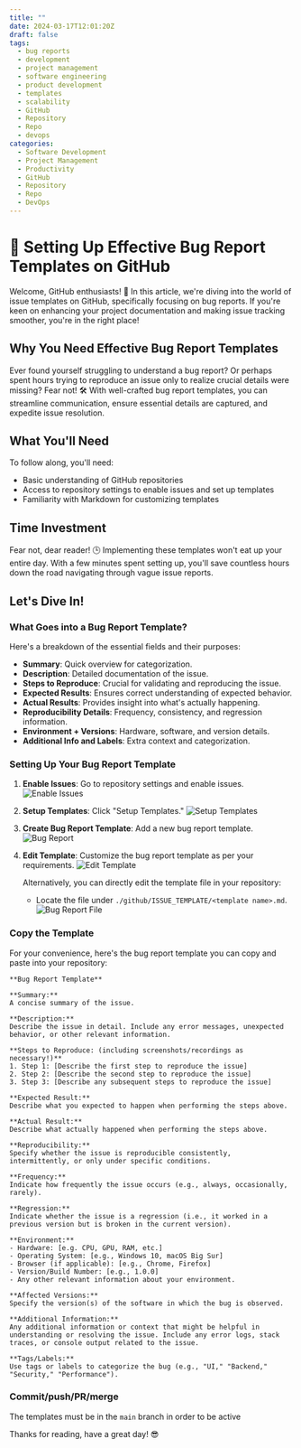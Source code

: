 ```yaml
---
title: ""
date: 2024-03-17T12:01:20Z
draft: false
tags:
  - bug reports
  - development
  - project management
  - software engineering
  - product development
  - templates
  - scalability
  - GitHub
  - Repository
  - Repo
  - devops
categories:
  - Software Development
  - Project Management
  - Productivity
  - GitHub
  - Repository
  - Repo
  - DevOps
---
```

<!-- 
write a professional article on the following content. Use emojis. Make a short and snappy title for the article, but keep it specific to the content. Always welcome the user first of all. Then tell them what the article is about and why it is helpful to them. Tell them what they'll need in terms of tools and understanding. Tell them how much time they'll follow along. At the end, thank them for reading the article and write a short, snappy summary which encourages them to stay tuned for more great articles. Do not discard any content. Do not reduce any content. Put the output in markdown format. After writing the article, wrap it in a code block.


explain how In any github repo, I like to setup several issue templates to aid documentation of development and issues related to the project. In this post, we're going to go over my tried-and-tested templates and explain the purpose of each field. I encourage you to use these in your own repos. As an aside, I use these for all repos I produce, even when I am the sole dev. It means that all the history of PRs, issues, etc is properly documented, so future me has far less of a headache. Likewise, if any other contributors join the project they have good resources to work from rather than my undocumented PRs and issues!

Here's the breakdown of what I include in a bug report and why:
- summary
    - a quick overview of the issue - helpful for categorisation / getting the right person on the job
    - description
        - document the issue
    - steps to reproduce 
        - arguably the most important part of a bug report
        - getting the issue reproduced on someone else's computer validates the issue you're experiencing
        - devs have to reproduce the issue first in order to fix it!
        - including screenshots/recordings is incredibly helpful to see exactly what the person is doing to achieve these results
    - expected results
        - good for checking the person has correct understanding of what their code does vs what they think it does
    - actual results
        - what's actually happening, helpful if not reproducible
    - details on the reproducibility, e.g. frequency, consistency and regression.
        - these are often left out when someone is reporting a bug. It's crucial to know how the bug is being experienced in order to solve it. It's especially helpful to know if the problem has occured _since_ a specific version when everything was working before, which makes tracking down the problem much easier.
    - environment + versions
        - getting hardware and software details can exhibit some interesting setups which indicate incompatibilities from the targeted hardware / software. This can often uncovered why an issue is occuring without reproducing it. It can also highlight operating system or hardware specific issues which are difficult to build universal coverage for when testing.
        - this is of course needed for reproducibility
    - additional info and labels
        - allows the reporter to give extra context and provide some keywords, which can be used to automatically categorise issues
- you can add the bug report template to your github repo by going to settings, enabling issues and setting up a bug report template
    - ![enable issues](image.png)
    - Click "setup templates"
- Setup a new bug report template
    - ![bug report](image-1.png)
- Edit the new bug report template
    - ![edit and preview](image-2.png)
    - ![editing](image-3.png)
- Alternatively, edit the file directly in the repo
    - it's under `./github/ISSUE_TEMPLATE/<template name>.md`
    - ![bug report file](image-4.png)
- explain how I like to edit the file directly rather than use the github settings preview and edit tool.
- explain how they can copy and paste my bug report template from below into their repo

```
**Bug Report Template**

**Summary:**
A concise summary of the issue.

**Description:**
Describe the issue in detail. Include any error messages, unexpected behavior, or other relevant information. 

**Steps to Reproduce: (including screenshots/recordings as necessary!)**
1. Step 1: [Describe the first step to reproduce the issue]
2. Step 2: [Describe the second step to reproduce the issue]
3. Step 3: [Describe any subsequent steps to reproduce the issue]

**Expected Result:**
Describe what you expected to happen when performing the steps above.

**Actual Result:**
Describe what actually happened when performing the steps above.

**Reproducibility:**
Specify whether the issue is reproducible consistently, intermittently, or only under specific conditions.

**Frequency:**
Indicate how frequently the issue occurs (e.g., always, occasionally, rarely).

**Regression:**
Indicate whether the issue is a regression (i.e., it worked in a previous version but is broken in the current version).

**Environment:**
- Hardware: [e.g. CPU, GPU, RAM, etc.]
- Operating System: [e.g., Windows 10, macOS Big Sur]
- Browser (if applicable): [e.g., Chrome, Firefox]
- Version/Build Number: [e.g., 1.0.0]
- Any other relevant information about your environment.

**Affected Versions:**
Specify the version(s) of the software in which the bug is observed.

**Additional Information:**
Any additional information or context that might be helpful in understanding or resolving the issue. Include any error logs, stack traces, or console output related to the issue.

**Tags/Labels:**
Use tags or labels to categorize the bug (e.g., "UI," "Backend," "Security," "Performance").

```
- Commit/push/merge
    - The templates must be in the `main` branch in order to be active
    
     -->



# 🐛 Setting Up Effective Bug Report Templates on GitHub

Welcome, GitHub enthusiasts! 🎉 In this article, we're diving into the world of issue templates on GitHub, specifically focusing on bug reports. If you're keen on enhancing your project documentation and making issue tracking smoother, you're in the right place!

## Why You Need Effective Bug Report Templates

Ever found yourself struggling to understand a bug report? Or perhaps spent hours trying to reproduce an issue only to realize crucial details were missing? Fear not! 🛠️ With well-crafted bug report templates, you can streamline communication, ensure essential details are captured, and expedite issue resolution.

## What You'll Need

To follow along, you'll need:
- Basic understanding of GitHub repositories
- Access to repository settings to enable issues and set up templates
- Familiarity with Markdown for customizing templates

## Time Investment

Fear not, dear reader! 🕒 Implementing these templates won't eat up your entire day. With a few minutes spent setting up, you'll save countless hours down the road navigating through vague issue reports.

## Let's Dive In!

### What Goes into a Bug Report Template?

Here's a breakdown of the essential fields and their purposes:

- **Summary**: Quick overview for categorization.
- **Description**: Detailed documentation of the issue.
- **Steps to Reproduce**: Crucial for validating and reproducing the issue.
- **Expected Results**: Ensures correct understanding of expected behavior.
- **Actual Results**: Provides insight into what's actually happening.
- **Reproducibility Details**: Frequency, consistency, and regression information.
- **Environment + Versions**: Hardware, software, and version details.
- **Additional Info and Labels**: Extra context and categorization.

### Setting Up Your Bug Report Template

1. **Enable Issues**: Go to repository settings and enable issues.
   ![Enable Issues](image.png)
   
1. **Setup Templates**: Click "Setup Templates."
   ![Setup Templates](image-1.png)
   
1. **Create Bug Report Template**: Add a new bug report template.
   ![Bug Report](image-2.png)
   
1. **Edit Template**: Customize the bug report template as per your requirements.
   ![Edit Template](image-3.png)

    Alternatively, you can directly edit the template file in your repository:
    - Locate the file under `./github/ISSUE_TEMPLATE/<template name>.md`.
    ![Bug Report File](image-4.png)

### Copy the Template

For your convenience, here's the bug report template you can copy and paste into your repository:

```
**Bug Report Template**

**Summary:**
A concise summary of the issue.

**Description:**
Describe the issue in detail. Include any error messages, unexpected behavior, or other relevant information. 

**Steps to Reproduce: (including screenshots/recordings as necessary!)**
1. Step 1: [Describe the first step to reproduce the issue]
2. Step 2: [Describe the second step to reproduce the issue]
3. Step 3: [Describe any subsequent steps to reproduce the issue]

**Expected Result:**
Describe what you expected to happen when performing the steps above.

**Actual Result:**
Describe what actually happened when performing the steps above.

**Reproducibility:**
Specify whether the issue is reproducible consistently, intermittently, or only under specific conditions.

**Frequency:**
Indicate how frequently the issue occurs (e.g., always, occasionally, rarely).

**Regression:**
Indicate whether the issue is a regression (i.e., it worked in a previous version but is broken in the current version).

**Environment:**
- Hardware: [e.g. CPU, GPU, RAM, etc.]
- Operating System: [e.g., Windows 10, macOS Big Sur]
- Browser (if applicable): [e.g., Chrome, Firefox]
- Version/Build Number: [e.g., 1.0.0]
- Any other relevant information about your environment.

**Affected Versions:**
Specify the version(s) of the software in which the bug is observed.

**Additional Information:**
Any additional information or context that might be helpful in understanding or resolving the issue. Include any error logs, stack traces, or console output related to the issue.

**Tags/Labels:**
Use tags or labels to categorize the bug (e.g., "UI," "Backend," "Security," "Performance").

```
### Commit/push/PR/merge
The templates must be in the `main` branch in order to be active

Thanks for reading, have a great day! 😎